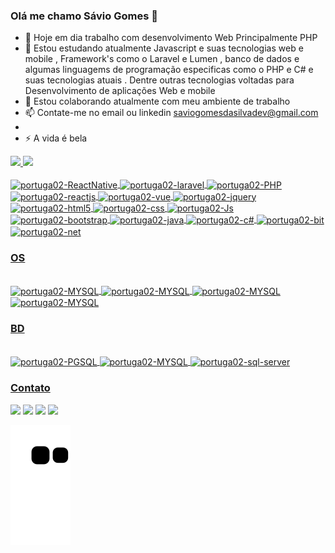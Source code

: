 ### Olá  me chamo Sávio Gomes  👋


- 🔭 Hoje em dia trabalho com desenvolvimento Web Principalmente PHP
- 🌱 Estou estudando atualmente Javascript e suas tecnologias web e mobile , Framework's como o Laravel e Lumen , banco de dados  e algumas linguagems de programação especificas como o PHP e C# e suas tecnologias atuais . Dentre outras tecnologias voltadas para Desenvolvimento de aplicações Web e mobile
- 👯 Estou colaborando atualmente com meu ambiente de trabalho 
- 📫 Contate-me no email ou linkedin saviogomesdasilvadev@gmail.com
- 
- ⚡ A vida é bela 

 <div>
  <a href="https://github.com/Portuga02">
  <img height="180em" src="https://github-readme-stats.vercel.app/api?username=portuga02&show_icons=true&theme=monokai&include_all_commits=true&count_private=true"/>
  <img height="180em" src="https://github-readme-stats.vercel.app/api/top-langs/?username=portuga02&layout=compact&langs_count=7&theme=monokai"/>
</div>
<div style="display: inline_block"><br>

  <img align="center" alt="portuga02-ReactNative"   src="https://img.shields.io/badge/React_Native-20232A?style=for-the-badge&logo=react&logoColor=61DAFB">

  <img align="center" alt="portuga02-laravel"  src="https://img.shields.io/badge/Laravel-FF2D20?style=for-the-badge&logo=laravel&logoColor=white">
  <img align="center" alt="portuga02-PHP" src="https://img.shields.io/badge/PHP-777BB4?style=for-the-badge&logo=php&logoColor=white">
  <img align="center" alt="portuga02-reactjs"   src="https://img.shields.io/badge/React-20232A?style=for-the-badge&logo=react&logoColor=61DAFB">
  <img align="center" alt="portuga02-vue"   src="https://img.shields.io/badge/Vue.js-35495E?style=for-the-badge&logo=vue.js&logoColor=4FC08D">
  <img align="center" alt="portuga02-jquery" src="https://img.shields.io/badge/jQuery-0769AD?style=for-the-badge&logo=jquery&logoColor=white"> 
  <img align="center" alt="portuga02-html5" src="https://img.shields.io/badge/HTML5-E34F26?style=for-the-badge&logo=html5&logoColor=white">
  <img align="center" alt="portuga02-css" src="https://img.shields.io/badge/CSS-239120?&style=for-the-badge&logo=css3&logoColor=white">
  <img align="center" alt="portuga02-Js"  src="https://img.shields.io/badge/JavaScript-323330?style=for-the-badge&logo=javascript&logoColor=F7DF1">
  <img align="center" alt="portuga02-bootstrap" src="https://img.shields.io/badge/Bootstrap-563D7C?style=for-the-badge&logo=bootstrap&logoColor=white">
  <img align="center" alt="portuga02-java"  src="https://img.shields.io/badge/Java-ED8B00?style=for-the-badge&logo=java&logoColor=white">
  <img align="center" alt="portuga02-c#" src="https://img.shields.io/badge/C%23-239120?style=for-the-badge&logo=c-sharp&logoColor=white">
  <img align="center" alt="portuga02-bit"  src="https://img.shields.io/badge/Bitbucket-330F63?style=for-the-badge&logo=bitbucket&logoColor=white">
  <img align="center" alt="portuga02-net"  src="https://img.shields.io/badge/.NET-5C2D91?style=for-the-badge&logo=.net&logoColor=white">
</div>
   
 ### OS 
<div style="display: inline_block"> <br>
    <img align="center" alt="portuga02-MYSQL"  src="https://img.shields.io/badge/Android-3DDC84?style=for-the-badge&logo=android&logoColor=white">
    <img align="center" alt="portuga02-MYSQL"  src="https://img.shields.io/badge/Windows-0078D6?style=for-the-badge&logo=windows&logoColor=white">
    <img align="center" alt="portuga02-MYSQL"  src="https://img.shields.io/badge/Ubuntu-E95420?style=for-the-badge&logo=ubuntu&logoColor=white">
    <img align="center" alt="portuga02-MYSQL"  src="https://img.shields.io/badge/Linux_Mint-87CF3E?style=for-the-badge&logo=linux-mint&logoColor=whit">
</div>
 
  
  ### BD 
<div style="display: inline_block"> <br>
    <img align="center" alt="portuga02-PGSQL"  src="https://img.shields.io/badge/PostgreSQL-316192?style=for-the-badge&logo=postgresql&logoColor=white">
    <img align="center" alt="portuga02-MYSQL"  src="https://img.shields.io/badge/MySQL-00000F?style=for-the-badge&logo=mysql&logoColor=white">
    <img align="center" alt="portuga02-sql-server" src="https://img.shields.io/badge/Microsoft-666666?style=for-the-badge&logo=microsoft&logoColor=white">
   
</div>
  
  ### Contato
<div> 
    <a href="https://instagram.com/portuga02" target="_blank"><img src="https://img.shields.io/badge/-Instagram-%23E4405F?style=for-the-badge&logo=instagram&logoColor=white" target="_blank"></a>
   <a href="https://discord.gg/hFg9mEBP" target="_blank"><img src="https://img.shields.io/badge/Discord-7289DA?style=for-the-badge&logo=discord&logoColor=white" target="_blank"></a> 
  <a href = "mailto:saviogomesdasilvadev@gmail.com"><img src="https://img.shields.io/badge/-Gmail-%23333?style=for-the-badge&logo=gmail&logoColor=white" target="_blank"></a>
  <a href="https://www.linkedin.com/in/savio-gomes-da-silva-4b2307141/" target="_blank"><img src="https://img.shields.io/badge/-LinkedIn-%230077B5?style=for-the-badge&logo=linkedin&logoColor=white" target="_blank"></a> 
 
  ![Snake animation](https://github.com/rafaballerini/rafaballerini/blob/output/github-contribution-grid-snake.svg)  <!--saudo e declaro à ilustre mestra rafaballerinia todos os rireitos reservados a sua imagem da snake animation -->
 
</div>


